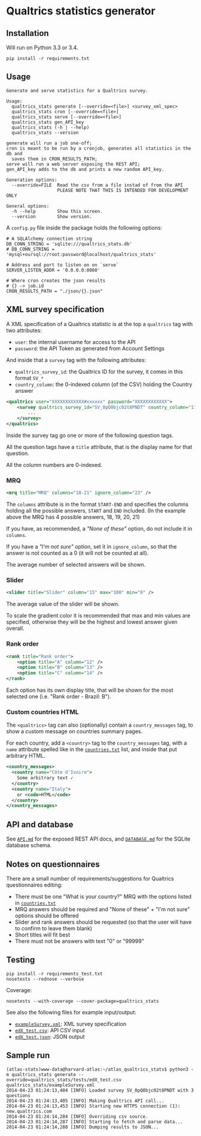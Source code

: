 
# Qualtrics statistics generator

## Installation

Will run on Python 3.3 or 3.4.

`pip install -r requirements.txt`

## Usage

```
Generate and serve statistics for a Qualtrics survey.

Usage:
  qualtrics_stats generate [--override=<file>] <survey_xml_spec>
  qualtrics_stats cron [--override=<file>]
  qualtrics_stats serve [--override=<file>]
  qualtrics_stats gen_API_key
  qualtrics_stats (-h | --help)
  qualtrics_stats --version

generate will run a job one-off;
cron is meant to be run by a cronjob, generates all statistics in the db and
  saves them in CRON_RESULTS_PATH;
serve will run a web server exposing the REST API;
gen_API_key adds to the db and prints a new random API_key.

Generation options:
  --override=FILE  Read the csv from a file instad of from the API
                   PLEASE NOTE THAT THIS IS INTENDED FOR DEVELOPMENT ONLY

General options:
  -h --help        Show this screen.
  --version        Show version.
```

A `config.py` file inside the package holds the following options:

```
# A SQLAlchemy connection string
DB_CONN_STRING = 'sqlite:///qualtrics_stats.db'
# DB_CONN_STRING = 'mysql+oursql://root:password@localhost/qualtrics_stats'

# Address and port to listen on on `serve`
SERVER_LISTEN_ADDR = '0.0.0.0:8080'

# Where cron creates the json results
# {} -> job.id
CRON_RESULTS_PATH = "./json/{}.json"
```

## XML survey specification

A XML specification of a Qualtrics statistic is at the top a `qualtrics` tag with two attributes:

* `user`: the internal username for access to the API
* `password`: the API Token as generated from Account Settings

And inside that a `survey` tag with the following attributes:

* `qualtrics_survey_id`: the Qualtrics ID for the survey, it comes in this format `SV_*`
* `country_column`: the 0-indexed column (of the CSV) holding the Country answer

```xml
<qualtrics user="XXXXXXXXXXXX#xxxxxx" password="XXXXXXXXXXXX">
	<survey qualtrics_survey_id="SV_0pQ0bjc02t8PNDT" country_column="11">
		...
	</survey>
</qualtrics>
```

Inside the survey tag go one or more of the following question tags. 

All the question tags have a `title` attribute, that is the display name for that question.

All the column numbers are 0-indexed.

### MRQ

```xml
<mrq title="MRQ" columns="18-21" ignore_column="23" />
```

The `columns` attribute is in the format `START-END` and specifies the columns holding all the possible answers, `START` and `END` included. (In the example above the MRQ has 4 possible answers, 18, 19, 20, 21)

If you have, as recommended, a *"None of these"* option, do not include it in `columns`.

If you have a *"I'm not sure"* option, set it in `ignore_column`, so that the answer is not counted as a 0 (it will not be counted at all).

The average number of selected answers will be shown.

### Slider

```xml
<slider title="Slider" column="15" max="100" min="0" />
```

The average value of the slider will be shown.

To scale the gradient color it is recommended that max and min values are specified, otherwise they will be the highest and lowest answer given overall.

### Rank order

```xml
<rank title="Rank order">
    <option title="A" column="12" />
    <option title="B" column="13" />
    <option title="C" column="14" />
</rank>
```

Each option has its own display title, that will be shown for the most selected one (i.e. "Rank order - Brazil: B").

### Custom countries HTML

The `<qualtrics>` tag can also (optionally) contain a `country_messages` tag, to show a custom message on countries summary pages.

For each country, add a `<country>` tag to the `country_messages` tag, with a `name` attribute spelled like in the [`countries.txt`](countries.txt) list, and inside that put arbitrary HTML.

```xml
<country_messages>
  <country name="Côte d'Ivoire">
    Some arbitrary text ✓
  </country>
  <country name="Italy">
    or <code>HTML</code>
  </country>
</country_messages>
```

## API and database

See [`API.md`](API.md) for the exposed REST API docs, and [`DATABASE.md`](DATABASE.md) for the SQLite database schema.

## Notes on questionnaires

There are a small number of requirements/suggestions for Qualtrics questionnaires editing:

* There must be one "What is your country?" MRQ with the options listed in [`countries.txt`](countries.txt)
* MRQ answers should be required and "None of these" + "I'm not sure" options should be offered
* Slider and rank answers should be requested (so that the user will have to confirm to leave them blank)
* Short titles will fit best
* There must not be answers with text "0" or "99999"

## Testing

```
pip install -r requirements_test.txt
nosetests --rednose --verbose
```

Coverage:

```
nosetests --with-coverage --cover-package=qualtrics_stats
```

See also the following files for example input/output:

* [`exampleSurvey.xml`](qualtrics_stats/exampleSurvey.xml): XML survey specification
* [`edX_test.csv`](qualtrics_stats/tests/edX_test.csv): API CSV input
* [`edX_test.json`](qualtrics_stats/tests/edX_test.json): JSON output

## Sample run

```
(atlas-stats)www-data@harvard-atlas:~/atlas_qualtrics_stats$ python3 -m qualtrics_stats generate --override=qualtrics_stats/tests/edX_test.csv qualtrics_stats/exampleSurvey.xml
2014-04-23 01:24:13,404 [INFO] Loaded survey SV_0pQ0bjc02t8PNDT with 3 questions
2014-04-23 01:24:13,405 [INFO] Making Qualtrics API call...
2014-04-23 01:24:13,453 [INFO] Starting new HTTPS connection (1): new.qualtrics.com
2014-04-23 01:24:14,284 [INFO] Overriding csv source.
2014-04-23 01:24:14,287 [INFO] Starting to fetch and parse data...
2014-04-23 01:24:14,288 [INFO] Dumping results to JSON...
```
